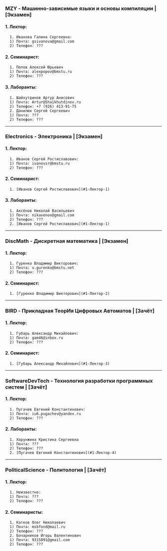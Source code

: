 ### MZY - Машинно-зависимые языки и основы компиляции | [Экзамен]
#### 1. Лектор:
      1. Иванова Галина Сергеевна:
      1) Почта: gsivanova@gmail.com
      2) Телефон: ???
#### 2. Семинарист:
      1. Попов Алексей Юрьевич
      1) Почта: alexpopov@bmstu.ru
      2) Телефон: ???
#### 3. Лаборанты:
      1. Шайхутдинов Артур Анисович
      1) Почта: Artur@Shaikhutdinov.ru
      2) Телефон: +7 (926) 413-91-75
      2. Данилюк Сергей Сергеевич
      1) Почта: ???
      2) Телефон: ???

---
### Electronics - Электроника | [Экзамен]
#### 1. Лектор:
      1. Иванов Сергей Ростиславович:
      1) Почта: ivanovsr@bmstu.ru
      2) Телефон: ???
#### 2. Семинарист:
      1. [Иванов Сергей Ростиславович](#1-Лектор-1)
#### 3. Лаборанты:
      1. Аксёнов Николай Васильевич
      1) Почта: nikaxenov@gmail.com
      2) Телефон: ???
      2. [Иванов Сергей Ростиславович](#1-Лектор-1)

---
### DiscMath - Дискретная математика | [Экзамен]
#### 1. Лектор:
      1. Гуренко Владимир Викторович:
      1) Почта: v.gurenko@bmstu.net
      2) Телефон: ???
#### 2. Семинарист:
      1. [Гуренко Владимир Викторович](#1-Лектор-2)

---
### BIRD - Прикладная ТеорИя Цифровых Автоматов | [Зачёт]
#### 1. Лектор:
      1. Губарь Александр Михайлович:
      1) Почта: gam46@inbox.ru
      2) Телефон: ???
#### 2. Семинарист:
      1. [Губарь Александр Михайлович](#1-Лектор-3)

---
### SoftwareDevTech - Технология разработки программных систем | [Зачёт]
#### 1. Лектор:
      1. Пугачев Евгений Константинович:
      1) Почта: iu6.pugachev@yandex.ru
      2) Телефон: ???
#### 2. Лаборанты:
      1. Хорунжина Кристина Сергеевна
      1) Почта: ???
      2) Телефон: ???
      2. [Пугачев Евгений Константинович](#1-Лектор-4)

---
### PoliticalScience - Политология | [Зачёт]
#### 1. Лектор:
      1. Неизвестно:
      1) Почта: ???
      2) Телефон: ???
#### 2. Семинаристы:
      1. Катков Олег Николаевич
      1) Почта: msbfond@mail.ru
      2) Телефон: ???
      2. Бочарников Игорь Валентинович
      1) Почта: 9315891@gmail.com
      2) Телефон: ???